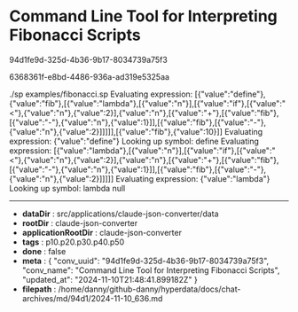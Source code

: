 # Command Line Tool for Interpreting Fibonacci Scripts

94d1fe9d-325d-4b36-9b17-8034739a75f3

6368361f-e8bd-4486-936a-ad319e5325aa

./sp examples/fibonacci.sp
Evaluating expression: [{"value":"define"},{"value":"fib"},[{"value":"lambda"},[{"value":"n"}],[{"value":"if"},[{"value":"<"},{"value":"n"},{"value":2}],{"value":"n"},[{"value":"+"},[{"value":"fib"},[{"value":"-"},{"value":"n"},{"value":1}]],[{"value":"fib"},[{"value":"-"},{"value":"n"},{"value":2}]]]]],[{"value":"fib"},{"value":10}]]
Evaluating expression: {"value":"define"}
Looking up symbol: define
Evaluating expression: [{"value":"lambda"},[{"value":"n"}],[{"value":"if"},[{"value":"<"},{"value":"n"},{"value":2}],{"value":"n"},[{"value":"+"},[{"value":"fib"},[{"value":"-"},{"value":"n"},{"value":1}]],[{"value":"fib"},[{"value":"-"},{"value":"n"},{"value":2}]]]]]
Evaluating expression: {"value":"lambda"}
Looking up symbol: lambda
null

---

* **dataDir** : src/applications/claude-json-converter/data
* **rootDir** : claude-json-converter
* **applicationRootDir** : claude-json-converter
* **tags** : p10.p20.p30.p40.p50
* **done** : false
* **meta** : {
  "conv_uuid": "94d1fe9d-325d-4b36-9b17-8034739a75f3",
  "conv_name": "Command Line Tool for Interpreting Fibonacci Scripts",
  "updated_at": "2024-11-10T21:48:41.899182Z"
}
* **filepath** : /home/danny/github-danny/hyperdata/docs/chat-archives/md/94d1/2024-11-10_636.md